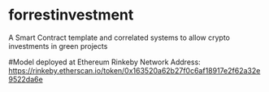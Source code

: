 # forrestinvestment
A Smart Contract template and correlated systems to allow crypto investments in green projects

#Model deployed at Ethereum Rinkeby Network
Address: https://rinkeby.etherscan.io/token/0x163520a62b27f0c6af18917e2f62a32e9522da6e
